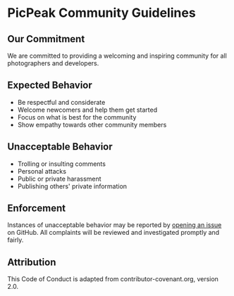 # PicPeak Community Guidelines

## Our Commitment

We are committed to providing a welcoming and inspiring community for all photographers and developers.

## Expected Behavior

* Be respectful and considerate
* Welcome newcomers and help them get started
* Focus on what is best for the community
* Show empathy towards other community members

## Unacceptable Behavior

* Trolling or insulting comments
* Personal attacks
* Public or private harassment
* Publishing others' private information

## Enforcement

Instances of unacceptable behavior may be reported by [opening an issue](https://github.com/the-luap/picpeak/issues/new?labels=conduct) on GitHub. All complaints will be reviewed and investigated promptly and fairly.

## Attribution

This Code of Conduct is adapted from contributor-covenant.org, version 2.0.
